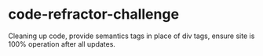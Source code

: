 # code-refractor-challenge
Cleaning up code, provide semantics tags in place of div tags, ensure site is 100% operation after all updates.
